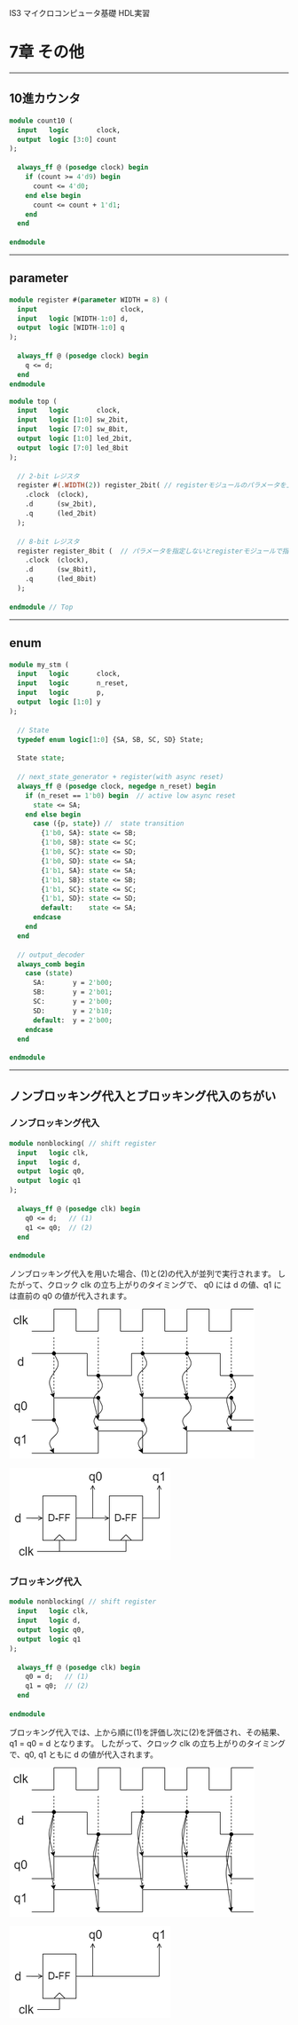 IS3 マイクロコンピュータ基礎 HDL実習

# 7章 その他

---
## 10進カウンタ

````SystemVerilog
module count10 (
  input   logic       clock,
  output  logic [3:0] count
);

  always_ff @ (posedge clock) begin
    if (count >= 4'd9) begin
      count <= 4'd0;
    end else begin
      count <= count + 1'd1;
    end
  end

endmodule
````

---
## parameter

````SystemVerilog
module register #(parameter WIDTH = 8) (
  input                     clock,
  input   logic [WIDTH-1:0] d,
  output  logic [WIDTH-1:0] q
);

  always_ff @ (posedge clock) begin
    q <= d;
  end
endmodule
````

````SystemVerilog
module top (
  input   logic       clock,
  input   logic [1:0] sw_2bit,
  input   logic [7:0] sw_8bit,
  output  logic [1:0] led_2bit,
  output  logic [7:0] led_8bit
);

  // 2-bit レジスタ
  register #(.WIDTH(2)) register_2bit( // registerモジュールのパラメータを上書き(WIDTH = 2)
    .clock  (clock),
    .d      (sw_2bit),
    .q      (led_2bit)
  );

  // 8-bit レジスタ
  register register_8bit (  // パラメータを指定しないとregisterモジュールで指定された値が使われる(WIDTH = 8)
    .clock  (clock),
    .d      (sw_8bit),
    .q      (led_8bit)
  );

endmodule // Top
````

---

## enum

```SystemVerilog
module my_stm (
  input   logic       clock,
  input   logic       n_reset,
  input   logic       p,
  output  logic [1:0] y
);

  // State
  typedef enum logic[1:0] {SA, SB, SC, SD} State;

  State state;

  // next_state_generator + register(with async reset)
  always_ff @ (posedge clock, negedge n_reset) begin
    if (n_reset == 1'b0) begin  // active low async reset
      state <= SA;
    end else begin
      case ({p, state}) //  state transition
        {1'b0, SA}: state <= SB;
        {1'b0, SB}: state <= SC;
        {1'b0, SC}: state <= SD;
        {1'b0, SD}: state <= SA;
        {1'b1, SA}: state <= SA;
        {1'b1, SB}: state <= SB;
        {1'b1, SC}: state <= SC;
        {1'b1, SD}: state <= SD;
        default:    state <= SA;
      endcase
    end
  end

  // output_decoder
  always_comb begin
    case (state)
      SA:       y = 2'b00;
      SB:       y = 2'b01;
      SC:       y = 2'b00;
      SD:       y = 2'b10;
      default:  y = 2'b00;
    endcase
  end

endmodule

```

---

## ノンブロッキング代入とブロッキング代入のちがい

### ノンブロッキング代入

````SystemVerilog
module nonblocking( // shift register
  input   logic clk,
  input   logic d,
  output  logic q0,
  output  logic q1
);

  always_ff @ (posedge clk) begin
    q0 <= d;   // (1)
    q1 <= q0;  // (2)
  end
  
endmodule
````

ノンブロッキング代入を用いた場合、(1)と(2)の代入が並列で実行されます。
したがって、クロック clk の立ち上がりのタイミングで、
q0 には d の値、q1 には直前の q0 の値が代入されます。

![timechart](./assets/timechart_nonblocking.png) 

![shift register](./assets/nonblocking.png)


### ブロッキング代入

````SystemVerilog
module nonblocking( // shift register
  input   logic clk,
  input   logic d,
  output  logic q0,
  output  logic q1
);

  always_ff @ (posedge clk) begin
    q0 = d;   // (1)
    q1 = q0;  // (2)
  end
  
endmodule
````

ブロッキング代入では、上から順に(1)を評価し次に(2)を評価され、その結果、q1 = q0 = d となります。
したがって、クロック clk の立ち上がりのタイミングで、q0, q1 ともに d の値が代入されます。

![timechart](./assets/timechart_blocking.png)

![register](./assets/blocking.png)


